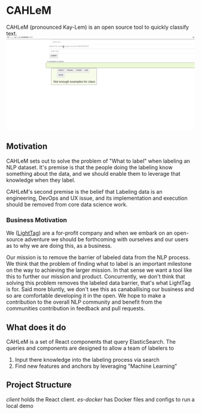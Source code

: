 # CAHLeM
CAHLeM (pronounced Kay-Lem) is an open source tool to quickly classify text. 
![alt text](/assets/img/demo.gif "Logo Title Text 1")

## Motivation
CAHLeM sets out to solve the problem of "What to label" when labeling an NLP dataset. It's premise is that the 
people doing the labeling know something about the data, and we should enable them to leverage that knowledge when they label. 

CAHLeM's second premise is the belief that Labeling data is an engineering, DevOps and UX issue, and its implementation and execution should be removed from core data science work. 

### Business Motivation
We ([LightTag](https://lighttag.io)) are a for-profit company and when we embark on an open-source adventure we should be forthcoming with ourselves and our users as to why we are doing this, as a business. 

Our mission is to remove the barrier of labeled data from the NLP process. We think that the problem of finding what to label is an important milestone on the way to achieving the larger mission. In that sense we want a tool like this to further our mission and product. 
Concurrently, we don't think that solving this problem removes the labeled data barrier, that's what LightTag is for. Said more bluntly, we don't see this as canaballising our business and so are comfortable developing it in the open. We hope to make a contribution to the overall NLP community and benefit from the communities contribution in feedback and pull requests. 

## What does it do

CAHLeM is a set of React components that query ElasticSearch. The queries and components are designed to allow a team of labelers to 
1. Input there knowledge into the labeling process via search
2. Find new features and anchors by leveraging "Machine Learning" 

## Project Structure
*client* holds the React client.
*es-docker* has Docker files and configs to run a local demo
